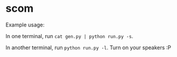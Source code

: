 scom
====
Example usage:

In one terminal, run
`cat gen.py | python run.py -s`.

In another terminal, run
`python run.py -l`. Turn on your speakers :P

